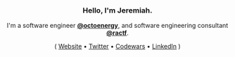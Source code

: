 <h3 align="center">Hello, I'm Jeremiah.</h3>

<p align="center">I'm a software engineer <strong><a href="https://github.com/octoenergy/">@octoenergy</a></strong>, and software engineering consultant <strong><a href="https://github.com/ractf/">@ractf</a></strong>.</p>

<p align="center">
  (
  <a href="https://jerbob.me/">Website</a> •
  <a href="https://twitter.com/jerbob17">Twitter</a> •
  <a href="https://www.codewars.com/users/jerbob">Codewars</a> •
  <a href="https://www.linkedin.com/in/jerbob/">LinkedIn</a>
  )
</p>
